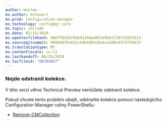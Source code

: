 ```yaml
---
author: mestew
ms.author: mstewart
ms.prod: configuration-manager
ms.technology: configmgr-core
ms.topic: include
ms.date: 02/13/2020
ms.openlocfilehash: d887f842b789b41260a49b149b61f28741937613
ms.sourcegitcommit: 99084d70c032c4db109328a4ca100cd3f5759433
ms.translationtype: MT
ms.contentlocale: cs-CZ
ms.lasthandoff: 08/20/2020
ms.locfileid: "88703657"
---
```

### <a name="cant-delete-collections"></a><a name="ki_coll"></a> Nejde odstranit kolekce.

<!--6245446-->
V této verzi větve Technical Preview nemůžete odstranit kolekce.

Pokud chcete tento problém obejít, odstraňte kolekce pomocí následujícího Configuration Manager rutiny PowerShellu:

- [Remove-CMCollection](/powershell/module/configurationmanager/remove-cmcollection?view=sccm-ps)